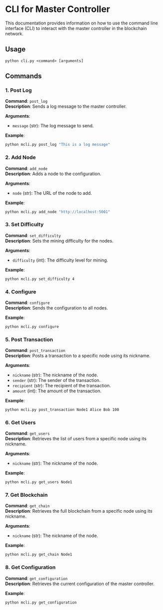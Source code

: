 
# CLI for Master Controller

This documentation provides information on how to use the command line interface (CLI) to interact with the master controller in the blockchain network.

## Usage

```
python cli.py <command> [arguments]
```

## Commands

### 1. Post Log

**Command**: `post_log`  
**Description**: Sends a log message to the master controller.

**Arguments**:
- `message` (str): The log message to send.

**Example**:
```sh
python mcli.py post_log "This is a log message"
```

### 2. Add Node

**Command**: `add_node`  
**Description**: Adds a node to the configuration.

**Arguments**:
- `node` (str): The URL of the node to add.

**Example**:
```sh
python mcli.py add_node "http://localhost:5001"
```

### 3. Set Difficulty

**Command**: `set_difficulty`  
**Description**: Sets the mining difficulty for the nodes.

**Arguments**:
- `difficulty` (int): The difficulty level for mining.

**Example**:
```sh
python mcli.py set_difficulty 4
```

### 4. Configure

**Command**: `configure`  
**Description**: Sends the configuration to all nodes.

**Example**:
```sh
python mcli.py configure
```

### 5. Post Transaction

**Command**: `post_transaction`  
**Description**: Posts a transaction to a specific node using its nickname.

**Arguments**:
- `nickname` (str): The nickname of the node.
- `sender` (str): The sender of the transaction.
- `recipient` (str): The recipient of the transaction.
- `amount` (int): The amount of the transaction.

**Example**:
```sh
python mcli.py post_transaction Node1 Alice Bob 100 
```

### 6. Get Users

**Command**: `get_users`  
**Description**: Retrieves the list of users from a specific node using its nickname.

**Arguments**:
- `nickname` (str): The nickname of the node.

**Example**:
```sh
python mcli.py get_users Node1
```

### 7. Get Blockchain

**Command**: `get_chain`  
**Description**: Retrieves the full blockchain from a specific node using its nickname.

**Arguments**:
- `nickname` (str): The nickname of the node.

**Example**:
```sh
python mcli.py get_chain Node1
```

### 8. Get Configuration

**Command**: `get_configuration`  
**Description**: Retrieves the current configuration of the master controller.

**Example**:
```sh
python mcli.py get_configuration
```
